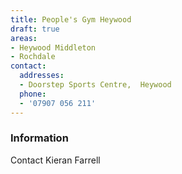 ```yaml
---
title: People's Gym Heywood
draft: true
areas:
- Heywood Middleton
- Rochdale
contact:
  addresses:
  - Doorstep Sports Centre,  Heywood
  phone:
  - '07907 056 211'
---
```


### Information
Contact Kieran Farrell

